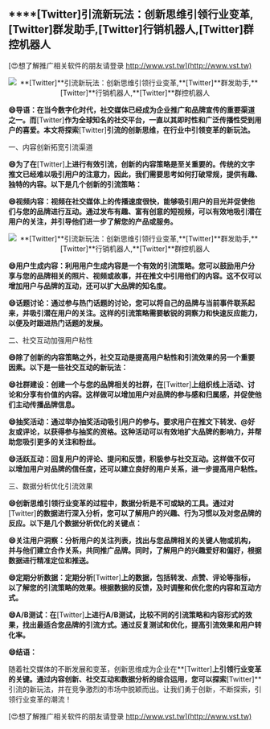 ## ****[Twitter]**引流新玩法：创新思维引领行业变革,**[Twitter]**群发助手,**[Twitter]**行销机器人,**[Twitter]**群控机器人**

[😍想了解推广相关软件的朋友请登录 http://www.vst.tw](http://www.vst.tw)

 <center><img src="https://vst.tw/MP4/tuiguang/png/8.png" alt="**[Twitter]**引流新玩法：创新思维引领行业变革,**[Twitter]**群发助手,**[Twitter]**行销机器人,**[Twitter]**群控机器人"></center>

**😄导语：在当今数字化时代，社交媒体已经成为企业推广和品牌宣传的重要渠道之一。而**[Twitter]**作为全球知名的社交平台，一直以其即时性和广泛传播性受到用户的喜爱。本文将探索**[Twitter]**引流的创新思维，在行业中引领变革的新玩法。**

一、内容创新拓宽引流渠道

**😄为了在**[Twitter]**上进行有效引流，创新的内容策略是至关重要的。传统的文字推文已经难以吸引用户的注意力，因此，我们需要思考如何打破常规，提供有趣、独特的内容。以下是几个创新的引流策略：**

**😄视频内容：视频在社交媒体上的传播速度很快，能够吸引用户的目光并促使他们与您的品牌进行互动。通过发布有趣、富有创意的短视频，可以有效地吸引潜在用户的关注，并引导他们进一步了解您的产品或服务。**

 <center><img src="https://vst.tw/MP4/tuiguang/png/4.png" alt="**[Twitter]**引流新玩法：创新思维引领行业变革,**[Twitter]**群发助手,**[Twitter]**行销机器人,**[Twitter]**群控机器人"></center>

**😄用户生成内容：利用用户生成内容是一个有效的引流策略。您可以鼓励用户分享与您的品牌相关的照片、视频或故事，并在推文中引用他们的内容。这不仅可以增加用户与品牌的互动，还可以扩大品牌的知名度。**

**😄话题讨论：通过参与热门话题的讨论，您可以将自己的品牌与当前事件联系起来，并吸引潜在用户的关注。这样的引流策略需要敏锐的洞察力和快速反应能力，以便及时跟进热门话题的发展。**

二、社交互动加强用户粘性

**😄除了创新的内容策略之外，社交互动是提高用户粘性和引流效果的另一个重要因素。以下是一些社交互动的新玩法：**

**😄社群建设：创建一个与您的品牌相关的社群，在**[Twitter]**上组织线上活动、讨论和分享有价值的内容。这样做可以增加用户对品牌的参与感和归属感，并促使他们主动传播品牌信息。**

**😄抽奖活动：通过举办抽奖活动吸引用户的参与。要求用户在推文下转发、@好友或评论，以获得参与抽奖的资格。这种活动可以有效地扩大品牌的影响力，并帮助您吸引更多的关注和粉丝。**

**😄活跃互动：回复用户的评论、提问和反馈，积极参与社交互动。这样做不仅可以增加用户对品牌的信任度，还可以建立良好的用户关系，进一步提高用户粘性。**

三、数据分析优化引流效果

**😄创新思维引领行业变革的过程中，数据分析是不可或缺的工具。通过对**[Twitter]**的数据进行深入分析，您可以了解用户的兴趣、行为习惯以及对您品牌的反应。以下是几个数据分析优化的关键点：**

**😄关注用户洞察：分析用户的关注列表，找出与您品牌相关的关键人物或机构，并与他们建立合作关系，共同推广品牌。同时，了解用户的兴趣爱好和偏好，根据数据进行精准定位和推送。**

**😄定期分析数据：定期分析**[Twitter]**上的数据，包括转发、点赞、评论等指标，以了解您的引流策略的效果。根据数据的反馈，及时调整和优化您的内容和互动方式。**

**😄A/B测试：在**[Twitter]**上进行A/B测试，比较不同的引流策略和内容形式的效果，找出最适合您品牌的引流方式。通过反复测试和优化，提高引流效果和用户转化率。**

**😄结语：**

随着社交媒体的不断发展和变革，创新思维成为企业在**[Twitter]**上引领行业变革的关键。通过内容创新、社交互动和数据分析的综合运用，您可以探索**[Twitter]**引流的新玩法，并在竞争激烈的市场中脱颖而出。让我们勇于创新，不断探索，引领行业变革的潮流！

[😍想了解推广相关软件的朋友请登录 http://www.vst.tw](http://www.vst.tw)



